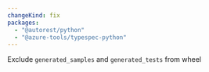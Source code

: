 ```yaml
---
changeKind: fix
packages:
  - "@autorest/python"
  - "@azure-tools/typespec-python"
---
```


Exclude `generated_samples` and `generated_tests` from wheel
